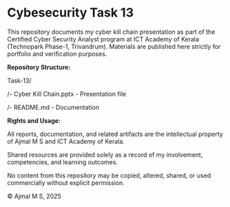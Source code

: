 # Cybesecurity Task 13

This repository documents my cyber kill chain presentation as part of the Certified Cyber Security Analyst program at ICT Academy of Kerala (Technopark Phase-1, Trivandrum). Materials are published here strictly for portfolio and verification purposes.

**Repository Structure:**

Task-13/

/- Cyber Kill Chain.pptx - Presentation file

/- README.md - Documentation

**Rights and Usage:**

All reports, documentation, and related artifacts are the intellectual property of Ajmal M S and ICT Academy of Kerala.

Shared resources are provided solely as a record of my involvement, competencies, and learning outcomes.

No content from this repository may be copied, altered, shared, or used commercially without explicit permission.

© Ajmal M S, 2025
